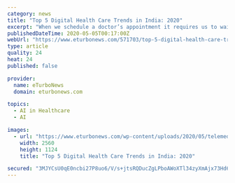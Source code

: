 ```yaml
---
category: news
title: "Top 5 Digital Health Care Trends in India: 2020"
excerpt: "When we schedule a doctor’s appointment it requires us to wait for a couple of hours for a medical check-up but not so with digital healthcare."
publishedDateTime: 2020-05-05T00:17:00Z
webUrl: "https://www.eturbonews.com/571703/top-5-digital-health-care-trends-in-india-2020/"
type: article
quality: 24
heat: 24
published: false

provider:
  name: eTurboNews
  domain: eturbonews.com

topics:
  - AI in Healthcare
  - AI

images:
  - url: "https://www.eturbonews.com/wp-content/uploads/2020/05/telemed-scaled.jpg"
    width: 2560
    height: 1124
    title: "Top 5 Digital Health Care Trends in India: 2020"

secured: "3MJYCsU0qE0ncbi27P8uo6/V/s+jtsRQDucZgLPboAWoXTl34zyXmAjx73Hd6e6quIguOuBOiUGHzN9/zRjRNIJZRKCazLE1UZEib1CynCTIBkfW6FZpmKT6+rFMFDqwqIOQxAlyvQqp764TKHed5/W8gXE3bpGZyV+Ixz4dEdJQWQKJA2KfxE3PWByhVGeTvebGawDrOL1qApbmxNqG64YnueGuUv66qx67Xsov0iheto71KqItq3d8v52++I7QoN+fbJcIkr22S6Dt+BdKlUI3UJsU88NMOn51bS26pSL3dDYJ3lgEBD6+9zbcu9/ZKipX6M4OxETOd71faI1Fhiqsp/1KftyPAeK0QgAsXwZXYFlBvdJr+br0HtwBk4RYD34/Yq1mn88j1/VH8xo+uMvK2KP1kNrq8ejxwXD2vonV+zXc6CPjxH9WGqZRprFf2hbTzcuzAJrsdUUOIzji53Pn0Ekg/mjoK7ux6OspFYs=;uXYqTYnDDeY8YKNnUGuzSg=="
---
```


